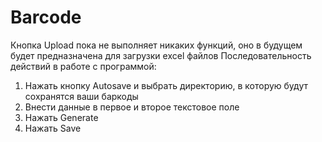 # Barcode
Кнопка Upload пока не выполняет никаких функций, оно в будущем будет предназначена для загрузки excel файлов
Последовательность действий в работе с программой:
1) Нажать кнопку Autosave и выбрать директорию, в которую будут сохранятся ваши баркоды
2) Внести данные в первое и второе текстовое поле
3) Нажать Generate 
4) Нажать Save
